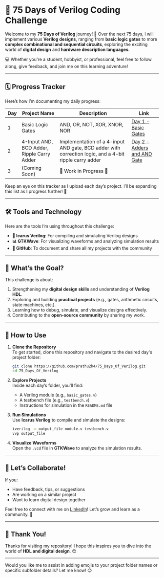 # 🚀 75 Days of Verilog Coding Challenge  

Welcome to my **75 Days of Verilog** journey! 🎉 Over the next 75 days, I will implement various **Verilog designs**, ranging from **basic logic gates** to more **complex combinational and sequential circuits**, exploring the exciting world of **digital design** and **hardware description languages**.  

💻 Whether you're a student, hobbyist, or professional, feel free to follow along, give feedback, and join me on this learning adventure!  

---

## 🗓️ Progress Tracker  
Here’s how I’m documenting my daily progress:  

| Day | Project Name            | Description                          | Link                          |
|-----|-------------------------|--------------------------------------|-------------------------------|
|  1  | Basic Logic Gates       | AND, OR, NOT, XOR, XNOR, NOR         | [Day 1 - Basic Gates](./Day01)  |
|  2  | 4-Input AND, BCD Adder, Ripple Carry Adder | Implementation of a 4-input AND gate, BCD adder with correction logic, and a 4-bit ripple carry adder | [Day 2 - Adders and AND Gate](./Day02) |
|  3  | (Coming Soon)           | 🚧 Work in Progress 🚧               |                               |

Keep an eye on this tracker as I upload each day’s project. I’ll be expanding this list as I progress further! 🚀  

---

## 🛠️ Tools and Technology  
Here are the tools I’m using throughout this challenge:  

- **🔧 Icarus Verilog**: For compiling and simulating Verilog designs  
- **📊 GTKWave**: For visualizing waveforms and analyzing simulation results  
- **📁 GitHub**: To document and share all my projects with the community  

---

## 🎯 What’s the Goal?  
This challenge is about:  
1. Strengthening my **digital design skills** and understanding of **Verilog HDL**.  
2. Exploring and building **practical projects** (e.g., gates, arithmetic circuits, state machines, etc.).  
3. Learning how to debug, simulate, and visualize designs effectively.  
4. Contributing to the **open-source community** by sharing my work.  

---

## 🔗 How to Use  
1. **Clone the Repository**  
   To get started, clone this repository and navigate to the desired day's project folder:  
   ```bash
   git clone https://github.com/prathu2k4/75_Days_Of_Verilog.git
   cd 75_Days_Of_Verilog
   ```

2. **Explore Projects**  
   Inside each day’s folder, you’ll find:  
   - A Verilog module (e.g., `basic_gates.v`)  
   - A testbench file (e.g., `testbench.v`)  
   - Instructions for simulation in the `README.md` file  

3. **Run Simulations**  
   Use **Icarus Verilog** to compile and simulate the designs:  
   ```bash
   iverilog -o output_file module.v testbench.v  
   vvp output_file  
   ```  

4. **Visualize Waveforms**  
   Open the `.vcd` file in **GTKWave** to analyze the simulation results.  

---

## 🤝 Let’s Collaborate!  
If you:  
- Have feedback, tips, or suggestions  
- Are working on a similar project  
- Want to learn digital design together  

Feel free to connect with me on [LinkedIn](https://www.linkedin.com/in/pratham-jainvs)! Let’s grow and learn as a community. 🌱  

---

## 🙌 Thank You!  
Thanks for visiting my repository! I hope this inspires you to dive into the world of **HDL and digital design**. 😊  

---

Would you like me to assist in adding emojis to your project folder names or specific subfolder details? Let me know! 😊
